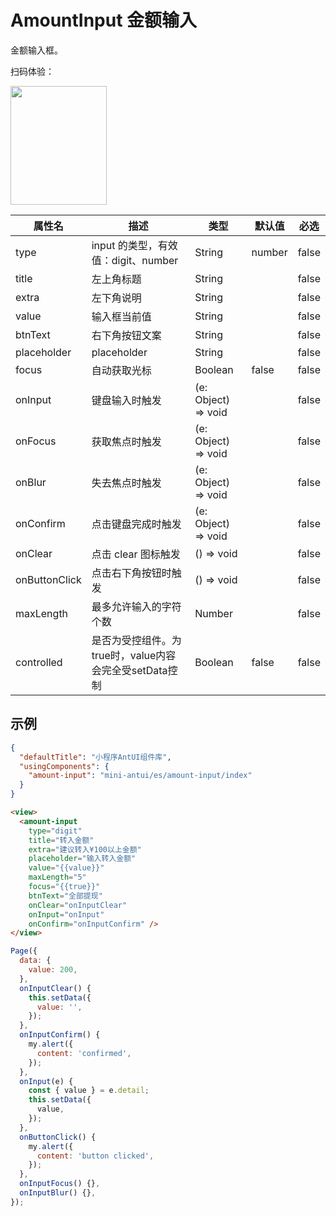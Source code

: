 # AmountInput 金额输入

金额输入框。

扫码体验：

<img src="https://gw.alipayobjects.com/zos/rmsportal/qZmlRHhFariKmpfXMsTC.jpeg" width="154" height="190" />


| 属性名 | 描述 | 类型 | 默认值 | 必选 |
| ---- | ---- | ---- | ---- | ---- |
| type | input 的类型，有效值：digit、number | String | number | false |
| title | 左上角标题 | String |  | false |
| extra | 左下角说明 | String |  | false |
| value | 输入框当前值 | String |  | false |
| btnText | 右下角按钮文案 | String |  | false |
| placeholder | placeholder | String | | false |
| focus | 自动获取光标 | Boolean | false | false |
| onInput | 键盘输入时触发 | (e: Object) => void | | false |
| onFocus | 获取焦点时触发 | (e: Object) => void | | false |
| onBlur | 失去焦点时触发 | (e: Object) => void | | false |
| onConfirm | 点击键盘完成时触发 | (e: Object) => void | | false |
| onClear | 点击 clear 图标触发 | () => void | | false |
| onButtonClick | 点击右下角按钮时触发 | () => void | | false |
| maxLength | 最多允许输入的字符个数 | Number | | false |
| controlled | 是否为受控组件。为 true时，value内容会完全受setData控制 | Boolean | false | false |


## 示例

```json
{
  "defaultTitle": "小程序AntUI组件库",
  "usingComponents": {
    "amount-input": "mini-antui/es/amount-input/index"
  }
}
```

```html
<view>
  <amount-input
    type="digit"
    title="转入金额"
    extra="建议转入¥100以上金额"
    placeholder="输入转入金额"
    value="{{value}}"
    maxLength="5"
    focus="{{true}}"
    btnText="全部提现"
    onClear="onInputClear"
    onInput="onInput"
    onConfirm="onInputConfirm" />
</view>
```

```javascript
Page({
  data: {
    value: 200,
  },
  onInputClear() {
    this.setData({
      value: '',
    });
  },
  onInputConfirm() {
    my.alert({
      content: 'confirmed',
    });
  },
  onInput(e) {
    const { value } = e.detail;
    this.setData({
      value,
    });
  },
  onButtonClick() {
    my.alert({
      content: 'button clicked',
    });
  },
  onInputFocus() {},
  onInputBlur() {},
});
```
